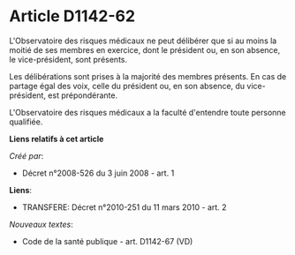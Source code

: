 # Article D1142-62

L'Observatoire des risques médicaux ne peut délibérer que si au moins la moitié de ses membres en exercice, dont le président
ou, en son absence, le vice-président, sont présents. 

Les délibérations sont prises à la majorité des membres présents. En cas de partage égal des voix, celle du président ou, en
son absence, du vice-président, est prépondérante. 

L'Observatoire des risques médicaux a la faculté d'entendre toute personne qualifiée.

**Liens relatifs à cet article**

_Créé par_:

  - Décret n°2008-526 du 3 juin 2008 - art. 1

**Liens**:

  - TRANSFERE: Décret n°2010-251 du 11 mars 2010 - art. 2

_Nouveaux textes_:

  - Code de la santé publique - art. D1142-67 (VD)
